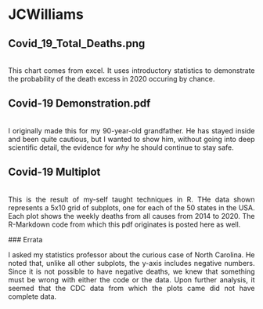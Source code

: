 # JCWilliams
## Covid_19_Total_Deaths.png
<p align="justify"> 
<br>This chart comes from excel. It uses introductory statistics to demonstrate the probability of the death excess in 2020 occuring by chance.
</p>

## Covid-19 Demonstration.pdf 
<p align="justify"> 
<br>I originally made this for my 90-year-old grandfather. He has stayed inside and been quite cautious, but I wanted to show him, without going into deep scientific detail, the evidence for <i>why</i> he should continue to stay safe. 
</p> 

## Covid-19 Multiplot
<p align="justify"> 
<br>This is the result of my-self taught techniques in R. THe data shown represents a 5x10 grid of subplots, one for each of the 50 states in the USA. Each plot shows the weekly deaths from all causes from 2014 to 2020. The R-Markdown code from which this pdf originates is posted here as well. 
</p>
### Errata
<p align="justify"> 
I asked my statistics professor about the curious case of North Carolina. He noted that, unlike all other subplots, the y-axis includes negative numbers. Since it is not possible to have negative deaths, we knew that something must be wrong with either the code or the data. Upon further analysis, it seemed that the CDC data from which the plots came did not have complete data.
</p>




